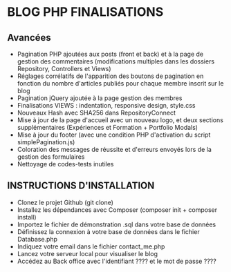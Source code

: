 # BLOG PHP FINALISATIONS

## Avancées
- Pagination PHP ajoutées aux posts (front et back) et à la page de gestion des commentaires (modifications multiples dans les dossiers Repository, Controllers et Views)
- Réglages corrélatifs de l'apparition des boutons de pagination en fonction du nombre d'articles publiés pour chaque membre inscrit sur le blog 
- Pagination jQuery ajoutée à la page gestion des membres
- Finalisations VIEWS : indentation, responsive design, style.css
- Nouveaux Hash avec SHA256 dans RepositoryConnect
- Mise à jour de la page d'accueil avec un nouveau logo, et deux sections supplémentaires (Expériences et Formation + Portfolio Modals)
- Mise à jour du footer (avec une condition PHP d'activation du script simplePagination.js)
- Coloration des messages de réussite et d'erreurs envoyés lors de la gestion des formulaires
- Nettoyage de codes-tests inutiles

## INSTRUCTIONS D'INSTALLATION
* Clonez le projet Github (git clone)
* Installez les dépendances avec Composer (composer init + composer install)
* Importez le fichier de démonstration .sql dans votre base de données
* Définissez la connexion à votre base de données dans le fichier Database.php
* Indiquez votre email dans le fichier contact_me.php
* Lancez votre serveur local pour visualiser le blog
* Accédez au Back office avec l'identifiant ???? et le mot de passe ????